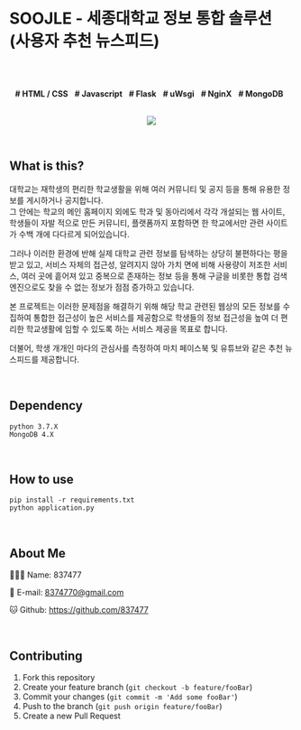 # SOOJLE - 세종대학교 정보 통합 솔루션 (사용자 추천 뉴스피드)
<br><br>

<div align=center>
    <strong># HTML / CSS</strong> &nbsp;
    <strong># Javascript</strong> &nbsp;    
    <strong># Flask</strong> &nbsp;
    <strong># uWsgi</strong> &nbsp;
    <strong># NginX</strong> &nbsp;
    <strong># MongoDB</strong> &nbsp;
    <br><br>
    <p><img src="https://837477.github.io/portfolio/soojle/img/logo.png"></p>
</div>
<br>

## What is this?
대학교는 재학생의 편리한 학교생활을 위해 여러 커뮤니티 및 공지 등을 통해 유용한 정보를 게시하거나 공지합니다.<br>
그 안에는 학교의 메인 홈페이지 외에도 학과 및 동아리에서 각각 개설되는 웹 사이트, 학생들이 자발 적으로 만든 커뮤니티, 플랫폼까지 포함하면 한 학교에서만 관련 사이트가 수백 개에 다다르게 되어있습니다.

그러나 이러한 환경에 반해 실제 대학교 관련 정보를 탐색하는 상당히 불편하다는 평을 받고 있고, 서비스 자체의 접근성, 알려지지 않아 가치 면에 비해 사용량이 저조한 서비스, 여러 곳에 흩어져 있고 중복으로 존재하는 정보 등을 통해 구글을 비롯한 통합 검색 엔진으로도 찾을 수 없는 정보가 점점 증가하고 있습니다.

본 프로젝트는 이러한 문제점을 해결하기 위해 해당 학교 관련된 웹상의 모든 정보를 수집하여 통합한 접근성이 높은 서비스를 제공함으로 학생들의 정보 접근성을 높여 더 편리한 학교생활에 임할 수 있도록 하는 서비스 제공을 목표로 합니다.

더불어, 학생 개개인 마다의 관심사를 측정하여 마치 페이스북 및 유튜브와 같은 추천 뉴스피드를 제공합니다.

<br>

## Dependency
```shell
python 3.7.X
MongoDB 4.X
```
<br>

## How to use
```shell
pip install -r requirements.txt
python application.py
```
<br>

## About Me
🙋🏻‍♂️ Name: 837477

📧 E-mail: 8374770@gmail.com

🐱 Github: https://github.com/837477

<br>

## Contributing
1. Fork this repository
2. Create your feature branch (`git checkout -b feature/fooBar`)
3. Commit your changes (`git commit -m 'Add some fooBar'`)
4. Push to the branch (`git push origin feature/fooBar`)
5. Create a new Pull Request
